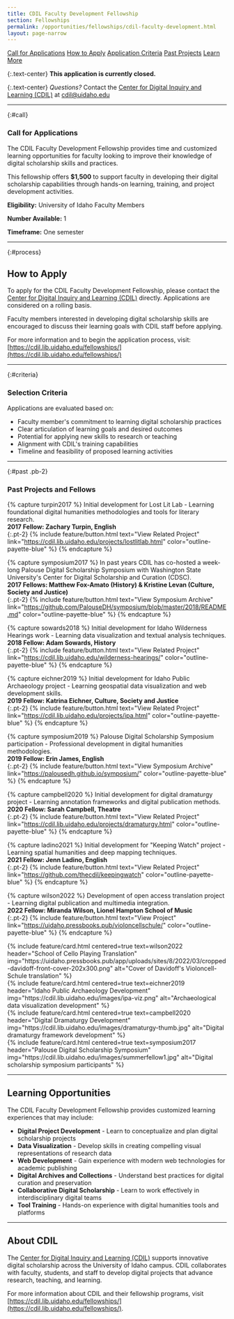 ```yaml
---
title: CDIL Faculty Development Fellowship
section: Fellowships
permalink: /opportunities/fellowships/cdil-faculty-development.html
layout: page-narrow
---
```


<div class="text-center mb-2 pt-3">
    <a href="#call" class="btn btn-secondary btn-sm my-2 mx-1">Call for Applications</a>
    <a href="#process" class="btn btn-secondary btn-sm my-2 mx-1">How to Apply</a>
    <a href="#criteria" class="btn btn-secondary btn-sm my-2 mx-1">Application Criteria</a>
    <a href="#past" class="btn btn-secondary btn-sm my-2 mx-1">Past Projects</a>
    <a href="https://cdil.lib.uidaho.edu/fellowships/" class="btn btn-info my-2 mx-1"><span class="fas fa-external-link-alt"></span> Learn More</a>
</div>

{:.text-center}
**This application is currently closed.**

{:.text-center}
*Questions?* Contact the [Center for Digital Inquiry and Learning (CDIL)](https://cdil.lib.uidaho.edu/) at [cdil@uidaho.edu](mailto:cdil@uidaho.edu)

---

{:#call}
### Call for Applications

The CDIL Faculty Development Fellowship provides time and customized learning opportunities for faculty looking to improve their knowledge of digital scholarship skills and practices.

This fellowship offers **$1,500** to support faculty in developing their digital scholarship capabilities through hands-on learning, training, and project development activities.

**Eligibility:** University of Idaho Faculty Members

**Number Available:** 1

**Timeframe:** One semester

---

{:#process}
## How to Apply

To apply for the CDIL Faculty Development Fellowship, please contact the [Center for Digital Inquiry and Learning (CDIL)](https://cdil.lib.uidaho.edu/) directly. Applications are considered on a rolling basis.

Faculty members interested in developing digital scholarship skills are encouraged to discuss their learning goals with CDIL staff before applying.

For more information and to begin the application process, visit: [https://cdil.lib.uidaho.edu/fellowships/](https://cdil.lib.uidaho.edu/fellowships/)

---

{:#criteria}
### Selection Criteria

Applications are evaluated based on:

- Faculty member's commitment to learning digital scholarship practices
- Clear articulation of learning goals and desired outcomes
- Potential for applying new skills to research or teaching
- Alignment with CDIL's training capabilities
- Timeline and feasibility of proposed learning activities

---

{:#past .pb-2}
### Past Projects and Fellows

{% capture turpin2017 %}
Initial development for Lost Lit Lab - Learning foundational digital humanities methodologies and tools for literary research.
<br>
**2017 Fellow: Zachary Turpin, English**
<br>
{:.pt-2}
{% include feature/button.html text="View Related Project" link="https://cdil.lib.uidaho.edu/projects/lostlitlab.html" color="outline-payette-blue" %}
{% endcapture %}

{% capture symposium2017 %}
In past years CDIL has co-hosted a week-long Palouse Digital Scholarship Symposium with Washington State University's Center for Digital Scholarship and Curation (CDSC).
<br>
**2017 Fellows: Matthew Fox-Amato (History) & Kristine Levan (Culture, Society and Justice)**
<br>
{:.pt-2}
{% include feature/button.html text="View Symposium Archive" link="https://github.com/PalouseDH/symposium/blob/master/2018/README.md" color="outline-payette-blue" %}
{% endcapture %}

{% capture sowards2018 %}
Initial development for Idaho Wilderness Hearings work - Learning data visualization and textual analysis techniques.
<br>
**2018 Fellow: Adam Sowards, History**
<br>
{:.pt-2}
{% include feature/button.html text="View Related Project" link="https://cdil.lib.uidaho.edu/wilderness-hearings/" color="outline-payette-blue" %}
{% endcapture %}

{% capture eichner2019 %}
Initial development for Idaho Public Archaeology project - Learning geospatial data visualization and web development skills.
<br>
**2019 Fellow: Katrina Eichner, Culture, Society and Justice**
<br>
{:.pt-2}
{% include feature/button.html text="View Related Project" link="https://cdil.lib.uidaho.edu/projects/ipa.html" color="outline-payette-blue" %}
{% endcapture %}

{% capture symposium2019 %}
Palouse Digital Scholarship Symposium participation - Professional development in digital humanities methodologies.
<br>
**2019 Fellow: Erin James, English**
<br>
{:.pt-2}
{% include feature/button.html text="View Symposium Archive" link="https://palousedh.github.io/symposium/" color="outline-payette-blue" %}
{% endcapture %}

{% capture campbell2020 %}
Initial development for digital dramaturgy project - Learning annotation frameworks and digital publication methods.
<br>
**2020 Fellow: Sarah Campbell, Theatre**
<br>
{:.pt-2}
{% include feature/button.html text="View Related Project" link="https://cdil.lib.uidaho.edu/projects/dramaturgy.html" color="outline-payette-blue" %}
{% endcapture %}

{% capture ladino2021 %}
Initial development for "Keeping Watch" project - Learning spatial humanities and deep mapping techniques.
<br>
**2021 Fellow: Jenn Ladino, English**
<br>
{:.pt-2}
{% include feature/button.html text="View Related Project" link="https://github.com/thecdil/keepingwatch" color="outline-payette-blue" %}
{% endcapture %}

{% capture wilson2022 %}
Development of open access translation project - Learning digital publication and multimedia integration.
<br>
**2022 Fellow: Miranda Wilson, Lionel Hampton School of Music**
<br>
{:.pt-2}
{% include feature/button.html text="View Project" link="https://uidaho.pressbooks.pub/violoncellschule/" color="outline-payette-blue" %}
{% endcapture %}

<div class="row justify-content-center">
<div class="col-md-6">
{% include feature/card.html centered=true text=wilson2022 header="School of Cello Playing Translation" img="https://uidaho.pressbooks.pub/app/uploads/sites/8/2022/03/cropped-davidoff-front-cover-202x300.png" alt="Cover of Davidoff's Violoncell-Schule translation" %}
</div>
<div class="col-md-6">
{% include feature/card.html centered=true text=eichner2019 header="Idaho Public Archaeology Development" img="https://cdil.lib.uidaho.edu/images/ipa-viz.png" alt="Archaeological data visualization development" %}
</div>
<div class="col-md-6">
{% include feature/card.html centered=true text=campbell2020 header="Digital Dramaturgy Development" img="https://cdil.lib.uidaho.edu/images/dramaturgy-thumb.jpg" alt="Digital dramaturgy framework development" %}
</div>
<div class="col-md-6">
{% include feature/card.html centered=true text=symposium2017 header="Palouse Digital Scholarship Symposium" img="https://cdil.lib.uidaho.edu/images/summerfellow1.jpg" alt="Digital scholarship symposium participants" %}
</div>
</div>

---

## Learning Opportunities

The CDIL Faculty Development Fellowship provides customized learning experiences that may include:

- **Digital Project Development** - Learn to conceptualize and plan digital scholarship projects
- **Data Visualization** - Develop skills in creating compelling visual representations of research data
- **Web Development** - Gain experience with modern web technologies for academic publishing
- **Digital Archives and Collections** - Understand best practices for digital curation and preservation
- **Collaborative Digital Scholarship** - Learn to work effectively in interdisciplinary digital teams
- **Tool Training** - Hands-on experience with digital humanities tools and platforms

---

## About CDIL

The [Center for Digital Inquiry and Learning (CDIL)](https://cdil.lib.uidaho.edu/) supports innovative digital scholarship across the University of Idaho campus. CDIL collaborates with faculty, students, and staff to develop digital projects that advance research, teaching, and learning.

For more information about CDIL and their fellowship programs, visit [https://cdil.lib.uidaho.edu/fellowships/](https://cdil.lib.uidaho.edu/fellowships/).
